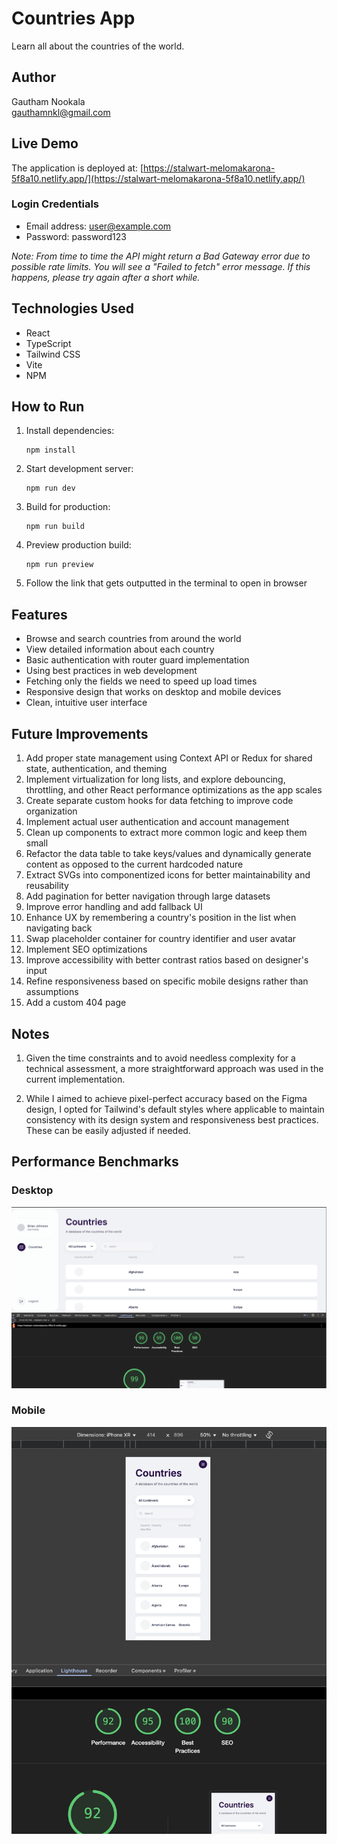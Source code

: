 # Countries App

Learn all about the countries of the world.

## Author

Gautham Nookala  
gauthamnkl@gmail.com

## Live Demo

The application is deployed at: [https://stalwart-melomakarona-5f8a10.netlify.app/](https://stalwart-melomakarona-5f8a10.netlify.app/)

### Login Credentials

- Email address: user@example.com
- Password: password123

_Note: From time to time the API might return a Bad Gateway error due to possible rate limits. You will see a "Failed to fetch" error message. If this happens, please try again after a short while._

## Technologies Used

- React
- TypeScript
- Tailwind CSS
- Vite
- NPM

## How to Run

1. Install dependencies:

   ```
   npm install
   ```

2. Start development server:

   ```
   npm run dev
   ```

3. Build for production:

   ```
   npm run build
   ```

4. Preview production build:

   ```
   npm run preview
   ```

5. Follow the link that gets outputted in the terminal to open in browser

## Features

- Browse and search countries from around the world
- View detailed information about each country
- Basic authentication with router guard implementation
- Using best practices in web development
- Fetching only the fields we need to speed up load times
- Responsive design that works on desktop and mobile devices
- Clean, intuitive user interface

## Future Improvements

1. Add proper state management using Context API or Redux for shared state, authentication, and theming
2. Implement virtualization for long lists, and explore debouncing, throttling, and other React performance optimizations as the app scales
3. Create separate custom hooks for data fetching to improve code organization
4. Implement actual user authentication and account management
5. Clean up components to extract more common logic and keep them small
6. Refactor the data table to take keys/values and dynamically generate content as opposed to the current hardcoded nature
7. Extract SVGs into componentized icons for better maintainability and reusability
8. Add pagination for better navigation through large datasets
9. Improve error handling and add fallback UI
10. Enhance UX by remembering a country's position in the list when navigating back
11. Swap placeholder container for country identifier and user avatar
12. Implement SEO optimizations
13. Improve accessibility with better contrast ratios based on designer's input
14. Refine responsiveness based on specific mobile designs rather than assumptions
15. Add a custom 404 page

## Notes

1. Given the time constraints and to avoid needless complexity for a technical assessment, a more straightforward approach was used in the current implementation.

2. While I aimed to achieve pixel-perfect accuracy based on the Figma design, I opted for Tailwind's default styles where applicable to maintain consistency with its design system and responsiveness best practices. These can be easily adjusted if needed.

## Performance Benchmarks

### Desktop

![Desktop](./public/lighthouse-desktop.png)

### Mobile

![Mobile](./public/lighthouse-mobile.png)
